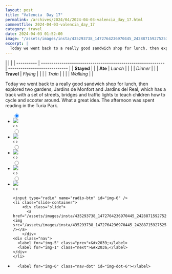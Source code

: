 ```yaml
---
layout: post
title: "Valencia  Day 17"
permalink: /archives/2024/04/2024-04-03-valencia_day_17.html
commentfile: 2024-04-03-valencia_day_17
category: travel
date: 2024-04-03 01:52:00
image: "/assets/images/insta/435293738_1472764236970445_2428871592752537969_n_18422233000058842.jpg"
excerpt: |
  Today we went back to a really good sandwich shop for lunch, then explored two gardens, Jardins de Monfort and Jardins del Real, which has a track with a set of streets, bridges and traffic lights to teach children how to cycle and scooter around. What a great idea. The afternoon was spent reading in the Turia Park.
---
```


|            |                                                              |
| ---------- | ------------------------------------------------------------ | ----------------------------- |
| **Stayed** |  |
| **Ate**    | _Lunch_                                                      |          |
|            | _Dinner_                                                     |          |
| **Travel** | _Flying_                                                     |          |
|            | _Train_                                                      |          |
|            | _Walking_                                                    |          |


Today we went back to a really good sandwich shop for lunch, then explored two gardens, Jardins de Monfort and Jardins del Real, which has a track with a set of streets, bridges and traffic lights to teach children how to cycle and scooter around. What a great idea. The afternoon was spent reading in the Turia Park.


<ul class="slides">
    <input type="radio" name="radio-btn" id="img-1" checked="checked" />
    <li class="slide-container">
        <div class="slide">
          <a href="/assets/images/insta/435269765_1119096602733902_4930059032464537797_n_17961656483726646.jpg"><img src="/assets/images/insta/435269765_1119096602733902_4930059032464537797_n_17961656483726646.jpg" /></a>
        </div>
    <div class="nav">
      <label for="img-6" class="prev">&#x2039;</label>
      <label for="img-2" class="next">&#x203a;</label>
    </div>
    </li>
        <input type="radio" name="radio-btn" id="img-2"  />
    <li class="slide-container">
        <div class="slide">
          <a href="/assets/images/insta/435246535_731058532518759_5775016306535100363_n_18036419401713585.jpg"><img src="/assets/images/insta/435246535_731058532518759_5775016306535100363_n_18036419401713585.jpg" /></a>
        </div>
    <div class="nav">
      <label for="img-1" class="prev">&#x2039;</label>
      <label for="img-3" class="next">&#x203a;</label>
    </div>
    </li>
        <input type="radio" name="radio-btn" id="img-3"  />
    <li class="slide-container">
        <div class="slide">
          <a href="/assets/images/insta/435252815_1494388204474764_2554254201768937908_n_18009984521355270.jpg"><img src="/assets/images/insta/435252815_1494388204474764_2554254201768937908_n_18009984521355270.jpg" /></a>
        </div>
    <div class="nav">
      <label for="img-2" class="prev">&#x2039;</label>
      <label for="img-4" class="next">&#x203a;</label>
    </div>
    </li>
        <input type="radio" name="radio-btn" id="img-4"  />
    <li class="slide-container">
        <div class="slide">
          <a href="/assets/images/insta/435316554_414809021247020_8364432711290413266_n_17904003185958757.jpg"><img src="/assets/images/insta/435316554_414809021247020_8364432711290413266_n_17904003185958757.jpg" /></a>
        </div>
    <div class="nav">
      <label for="img-3" class="prev">&#x2039;</label>
      <label for="img-5" class="next">&#x203a;</label>
    </div>
    </li>
        <input type="radio" name="radio-btn" id="img-5"  />
    <li class="slide-container">
        <div class="slide">
          <a href="/assets/images/insta/435255481_988390209534223_1482983750614481688_n_17905306640951691.jpg"><img src="/assets/images/insta/435255481_988390209534223_1482983750614481688_n_17905306640951691.jpg" /></a>
        </div>
    <div class="nav">
      <label for="img-4" class="prev">&#x2039;</label>
      <label for="img-6" class="next">&#x203a;</label>
    </div>
    </li>
    
    <input type="radio" name="radio-btn" id="img-6" />
    <li class="slide-container">
        <div class="slide">
          <a href="/assets/images/insta/435293738_1472764236970445_2428871592752537969_n_18422233000058842.jpg"><img src="/assets/images/insta/435293738_1472764236970445_2428871592752537969_n_18422233000058842.jpg" /></a>
        </div>
    <div class="nav">
      <label for="img-5" class="prev">&#x2039;</label>
      <label for="img-1" class="next">&#x203a;</label>
    </div>
    </li>
			
<li class="nav-dots">
      <label for="img-1" class="nav-dot" id="img-dot-1"></label>
      <label for="img-2" class="nav-dot" id="img-dot-2"></label>
      <label for="img-3" class="nav-dot" id="img-dot-3"></label>
      <label for="img-4" class="nav-dot" id="img-dot-4"></label>
      <label for="img-5" class="nav-dot" id="img-dot-5"></label>

      <label for="img-6" class="nav-dot" id="img-dot-6"></label>

</li>
</ul>        
             

		